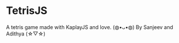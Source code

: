 <h1>TetrisJS</h1>

A tetris game made with KaplayJS and love. (⁠◍⁠•⁠ᴗ⁠•⁠◍⁠)
   By Sanjeev and Adithya (⁠☆⁠▽⁠☆⁠)
